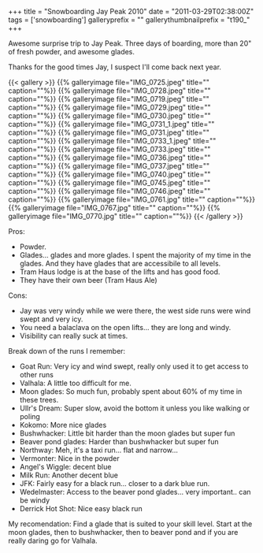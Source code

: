 +++
title = "Snowboarding Jay Peak 2010"
date = "2011-03-29T02:38:00Z"
tags = ['snowboarding']
galleryprefix = ""
gallerythumbnailprefix = "t190_"
+++

Awesome surprise trip to Jay Peak. Three days of boarding, more than 20" of
fresh powder, and awesome glades.

Thanks for the good times Jay, I suspect I'll come back next year.

{{< gallery >}} {{% galleryimage file="IMG_0725.jpeg" title=""
caption=""%}} {{% galleryimage file="IMG_0728.jpeg" title="" caption=""%}} {{%
galleryimage file="IMG_0719.jpeg" title="" caption=""%}} {{% galleryimage
file="IMG_0729.jpeg" title="" caption=""%}} {{% galleryimage
file="IMG_0730.jpeg" title="" caption=""%}} {{% galleryimage
file="IMG_0731_1.jpeg" title="" caption=""%}} {{% galleryimage
file="IMG_0731.jpeg" title="" caption=""%}} {{% galleryimage
file="IMG_0733_1.jpeg" title="" caption=""%}} {{% galleryimage
file="IMG_0733.jpeg" title="" caption=""%}} {{% galleryimage
file="IMG_0736.jpeg" title="" caption=""%}} {{% galleryimage
file="IMG_0737.jpeg" title="" caption=""%}} {{% galleryimage
file="IMG_0740.jpeg" title="" caption=""%}} {{% galleryimage
file="IMG_0745.jpeg" title="" caption=""%}} {{% galleryimage
file="IMG_0746.jpeg" title="" caption=""%}} {{% galleryimage
file="IMG_0761.jpg" title="" caption=""%}} {{% galleryimage
file="IMG_0767.jpg" title="" caption=""%}} {{% galleryimage
file="IMG_0770.jpg" title="" caption=""%}} {{< /gallery >}}

Pros:

  * Powder.
  * Glades... glades and more glades. I spent the majority of my time in the glades. And they have glades that are accessibile to all levels.
  * Tram Haus lodge is at the base of the lifts and has good food.
  * They have their own beer (Tram Haus Ale)

Cons:

  * Jay was very windy while we were there, the west side runs were wind swept and very icy.
  * You need a balaclava on the open lifts... they are long and windy.
  * Visibility can really suck at times.

Break down of the runs I remember:

  * Goat Run: Very icy and wind swept, really only used it to get access to other runs
  * Valhala: A little too difficult for me.
  * Moon glades: So much fun, probably spent about 60% of my time in these trees.
  * Ullr's Dream: Super slow, avoid the bottom it unless you like walking or poling
  * Kokomo: More nice glades
  * Bushwhacker: Little bit harder than the moon glades but super fun
  * Beaver pond glades: Harder than bushwhacker but super fun
  * Northway: Meh, it's a taxi run... flat and narrow...
  * Vermonter: Nice in the powder
  * Angel's Wiggle: decent blue
  * Milk Run: Another decent blue
  * JFK: Fairly easy for a black run... closer to a dark blue run.
  * Wedelmaster: Access to the beaver pond glades... very important.. can be windy
  * Derrick Hot Shot: Nice easy black run

My recomendation: Find a glade that is suited to your skill level. Start at
the moon glades, then to bushwhacker, then to beaver pond and if you are
really daring go for Valhala.



